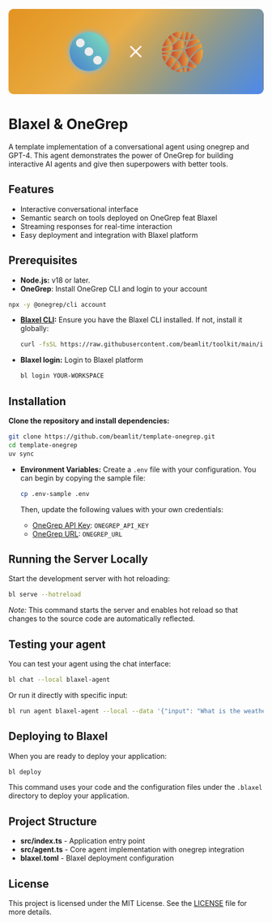 
<p align="center">
  <img style="border-radius:10px" src=".github/assets/cover.png" alt="Blaxel"/>
</p>

# Blaxel & OneGrep
A template implementation of a conversational agent using onegrep and GPT-4. This agent demonstrates the power of OneGrep for building interactive AI agents and give then superpowers with better tools.

## Features

- Interactive conversational interface
- Semantic search on tools deployed on OneGrep feat Blaxel
- Streaming responses for real-time interaction
- Easy deployment and integration with Blaxel platform

## Prerequisites

- **Node.js:** v18 or later.
- **OneGrep**: Install OneGrep CLI and login to your account
```bash
npx -y @onegrep/cli account
```
- **[Blaxel CLI](https://docs.blaxel.ai/Get-started):** Ensure you have the Blaxel CLI installed. If not, install it globally:
  ```bash
  curl -fsSL https://raw.githubusercontent.com/beamlit/toolkit/main/install.sh | BINDIR=$HOME/.local/bin sh
  ```
- **Blaxel login:** Login to Blaxel platform
  ```bash
  bl login YOUR-WORKSPACE
  ```

## Installation

**Clone the repository and install dependencies:**

```bash
git clone https://github.com/beamlit/template-onegrep.git
cd template-onegrep
uv sync
```

- **Environment Variables:** Create a `.env` file with your configuration. You can begin by copying the sample file:

  ```bash
  cp .env-sample .env
  ```

  Then, update the following values with your own credentials:

  - [OneGrep API Key](https://onegrep.dev): `ONEGREP_API_KEY`
  - [OneGrep URL](https://onegrep.dev): `ONEGREP_URL`

## Running the Server Locally

Start the development server with hot reloading:

```bash
bl serve --hotreload
```

_Note:_ This command starts the server and enables hot reload so that changes to the source code are automatically reflected.

## Testing your agent

You can test your agent using the chat interface:

```bash
bl chat --local blaxel-agent
```

Or run it directly with specific input:

```bash
bl run agent blaxel-agent --local --data '{"input": "What is the weather in Paris?"}'
```

## Deploying to Blaxel

When you are ready to deploy your application:

```bash
bl deploy
```

This command uses your code and the configuration files under the `.blaxel` directory to deploy your application.

## Project Structure

- **src/index.ts** - Application entry point
- **src/agent.ts** - Core agent implementation with onegrep integration
- **blaxel.toml** - Blaxel deployment configuration

## License

This project is licensed under the MIT License. See the [LICENSE](LICENSE) file for more details.
